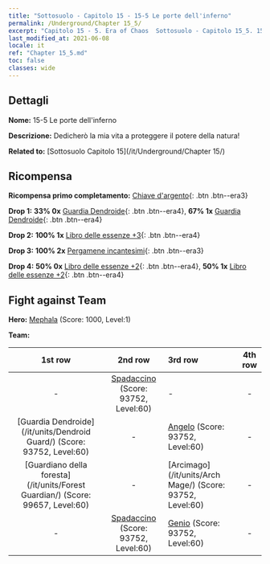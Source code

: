 ```yaml
---
title: "Sottosuolo - Capitolo 15 - 15-5 Le porte dell'inferno"
permalink: /Underground/Chapter 15_5/
excerpt: "Capitolo 15 - 5. Era of Chaos  Sottosuolo - Capitolo 15_5. 15-5 Le porte dell'inferno"
last_modified_at: 2021-06-08
locale: it
ref: "Chapter 15_5.md"
toc: false
classes: wide
---
```


## Dettagli

 **Nome:** 15-5 Le porte dell'inferno

 **Descrizione:** Dedicherò la mia vita a proteggere il potere della natura!

 **Related to:** [Sottosuolo Capitolo 15](/it/Underground/Chapter 15/)

## Ricompensa

 **Ricompensa primo completamento:** [Chiave d'argento](/ItemsIT/con_693/){: .btn .btn--era3}

 **Drop 1:** **33% 0x** [Guardia Dendroide](/ItemsIT/unt_203/){: .btn .btn--era4}, **67% 1x** [Guardia Dendroide](/ItemsIT/unt_203/){: .btn .btn--era4}

 **Drop 2:** **100% 1x** [Libro delle essenze +3](/ItemsIT/mat_60/){: .btn .btn--era4}

 **Drop 3:** **100% 2x** [Pergamene incantesimi](/ItemsIT/con_694/){: .btn .btn--era3}

 **Drop 4:** **50% 0x** [Libro delle essenze +2](/ItemsIT/mat_53/){: .btn .btn--era4}, **50% 1x** [Libro delle essenze +2](/ItemsIT/mat_53/){: .btn .btn--era4}


## Fight against Team
 **Hero:** [Mephala](/it/heroes/Mephala/) (Score: 1000, Level:1)

 **Team:**


  | 1st row | 2nd row | 3rd row | 4th row |
  |:----:|:----:|:----|:----:|
  | - | [Spadaccino](/it/units/Swordsman/) (Score: 93752, Level:60)  | - | - |
  | [Guardia Dendroide](/it/units/Dendroid Guard/) (Score: 93752, Level:60)  | - | [Angelo](/it/units/Angel/) (Score: 93752, Level:60)  | - |
  | [Guardiano della foresta](/it/units/Forest Guardian/) (Score: 99657, Level:60)  | - | [Arcimago](/it/units/Arch Mage/) (Score: 93752, Level:60)  | - |
  | - | [Spadaccino](/it/units/Swordsman/) (Score: 93752, Level:60)  | [Genio](/it/units/Genie/) (Score: 93752, Level:60)  | - |


